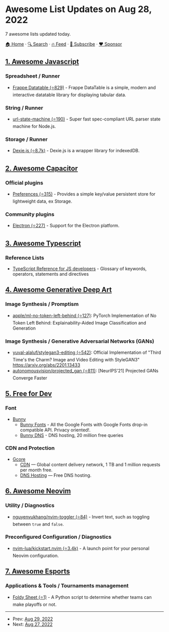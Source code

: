 # Awesome List Updates on Aug 28, 2022

7 awesome lists updated today.

[🏠 Home](/README.md) · [🔍 Search](https://www.trackawesomelist.com/search/) · [🔥 Feed](https://www.trackawesomelist.com/rss.xml) · [📮 Subscribe](https://trackawesomelist.us17.list-manage.com/subscribe?u=d2f0117aa829c83a63ec63c2f&id=36a103854c) · [❤️  Sponsor](https://github.com/sponsors/theowenyoung)



## [1. Awesome Javascript](/content/sorrycc/awesome-javascript/README.md)

### Spreadsheet / Runner

*   [Frappe Datatable (⭐829)](https://github.com/frappe/datatable) - Frappe DataTable is a simple, modern and interactive datatable library for displaying tabular data.

### String / Runner

*   [url-state-machine (⭐190)](https://github.com/anonrig/url-js) - Super fast spec-compliant URL parser state machine for Node.js.

### Storage / Runner

*   [Dexie.js (⭐8.7k)](https://github.com/dexie/Dexie.js) - Dexie.js is a wrapper library for indexedDB.

## [2. Awesome Capacitor](/content/riderx/awesome-capacitor/README.md)

### Official plugins

*   [Preferences (⭐315)](https://github.com/ionic-team/capacitor-plugins/tree/main/preferences) - Provides a simple key/value persistent store for lightweight data, ex Storage.

### Community plugins

*   [Electron (⭐227)](https://github.com/capacitor-community/electron) - Support for the Electron platform.

## [3. Awesome Typescript](/content/dzharii/awesome-typescript/README.md)

### Reference Lists

*   [TypeScript Reference for JS developers](https://welldan97.github.io/typescript-reference/) - Glossary of keywords, operators, statements and directives

## [4. Awesome Generative Deep Art](/content/filipecalegario/awesome-generative-deep-art/README.md)

### Image Synthesis / Promptism

*   [apple/ml-no-token-left-behind (⭐127)](https://github.com/apple/ml-no-token-left-behind): PyTorch Implementation of No Token Left Behind: Explainability-Aided Image Classification and Generation

### Image Synthesis / Generative Adversarial Networks (GANs)

*   [yuval-alaluf/stylegan3-editing (⭐542)](https://github.com/yuval-alaluf/stylegan3-editing): Official Implementation of "Third Time's the Charm? Image and Video Editing with StyleGAN3" <https://arxiv.org/abs/2201.13433>
*   [autonomousvision/projected\_gan (⭐811)](https://github.com/autonomousvision/projected_gan): \[NeurIPS'21] Projected GANs Converge Faster

## [5. Free for Dev](/content/ripienaar/free-for-dev/README.md)

### Font

*   [Bunny](https://bunny.net)
    *   [Bunny Fonts](https://fonts.bunny.net/) - All the Google Fonts with Google Fonts drop-in compatible API. Privacy oriented!.
    *   [Bunny DNS](https://bunny.net/dns/) - DNS hosting, 20 million free queries

### CDN and Protection

*   [Gcore](https://gcorelabs.com/)
    *   [CDN](https://gcorelabs.com/cdn/) — Global content delivery network, 1 TB and 1 million requests per month free.
    *   [DNS Hosting](https://gcorelabs.com/dns/) — Free DNS hosting.

## [6. Awesome Neovim](/content/rockerBOO/awesome-neovim/README.md)

### Utility / Diagnostics

*   [nguyenvukhang/nvim-toggler (⭐84)](https://github.com/nguyenvukhang/nvim-toggler) - Invert text, such as toggling between `true` and `false`.

### Preconfigured Configuration / Diagnostics

*   [nvim-lua/kickstart.nvim (⭐3.4k)](https://github.com/nvim-lua/kickstart.nvim) - A launch point for your personal Neovim configuration.

## [7. Awesome Esports](/content/Strift/awesome-esports/README.md)

### Applications & Tools / Tournaments management

*   [Foldy Sheet (⭐1)](https://github.com/chhopsky/foldysheet) - A Python script to determine whether teams can make playoffs or not.

---

- Prev: [Aug 29, 2022](/content/2022/08/29/README.md)
- Next: [Aug 27, 2022](/content/2022/08/27/README.md)